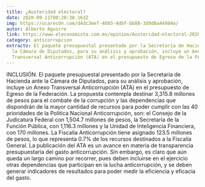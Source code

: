 ```yaml
---
title: ¿Austeridad electoral?
date: 2020-09-11T00:20:38.163Z
img: https://ucarecdn.com/d4dc3eef-4693-4dbf-bb88-3d9d8a44984e/
autor: Alberto Aguirre
link: https://www.eleconomista.com.mx/opinion/Austeridad-electoral-20200909-0143.html
category: anticorrupcion
extracto: El paquete presupuestal presentado por la Secretaría de Hacienda ante
  la Cámara de Diputados, para su análisis y aprobación, incluye un Anexo
  Transversal Anticorrupción (ATA) en el presupuesto de Egreso de la Federación.
---
```

INCLUSIÓN. El paquete presupuestal presentado por la Secretaría de Hacienda ante la Cámara de Diputados, para su análisis y aprobación, incluye un Anexo Transversal Anticorrupción (ATA) en el presupuesto de Egreso de la Federación. La propuesta contempla destinar 3,315.8 millones de pesos para el combate de la corrupción y las dependencias que dispondrán de la mayor cantidad de recursos para poder cumplir con las 40 prioridades de la Política Nacional Anticorrupción, son: el Consejo de la Judicatura Federal con 1,504.7 millones de pesos, la Secretaría de la Función Pública, con 1,116.3 millones y la Unidad de Inteligencia Financiera, con 170 millones. La Fiscalía Anticorrupción tiene asignado 123.5 millones de pesos, lo que representa 0.7% de los recursos destinados a la Fiscalía General. La publicación del ATA es un avance en materia de transparencia presupuestaria del gasto anticorrupción. Sin embargo, es claro que aún queda un largo camino por recorrer, pues deben incluirse en el ejercicio otras dependencias que participan en la lucha anticorrupción, y se deben generar indicadores de resultados para poder medir la eficiencia y eficacia del gasto.
